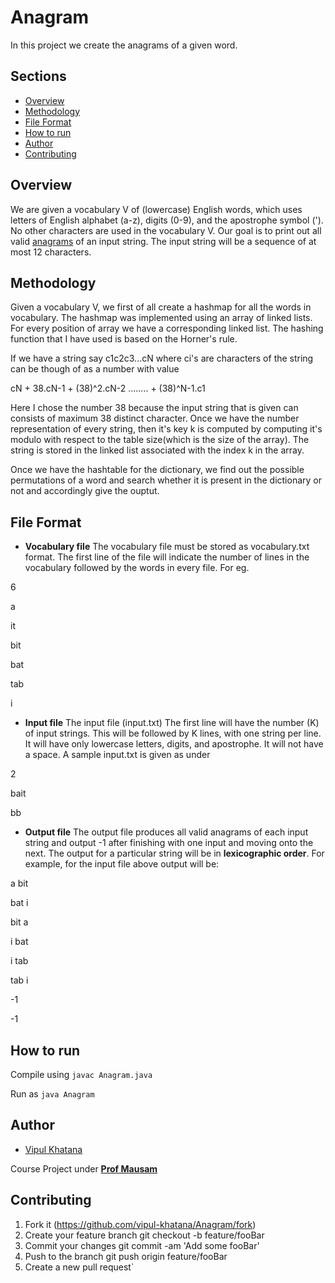 # Anagram
In this project we create the anagrams of a given word.

## Sections 
+ [Overview](https://github.com/vipul-khatana/Anagram#overview) 
+ [Methodology](https://github.com/vipul-khatana/Anagram#methodology)
+ [File Format](https://github.com/vipul-khatana/Anagram#file-format)
+ [How to run](https://github.com/vipul-khatana/Anagram#how-to-run)
+ [Author](https://github.com/vipul-khatana/Anagram#author)
+ [Contributing](https://github.com/vipul-khatana/Anagram#contributing)

## Overview 
 
We are given a vocabulary V of (lowercase) English words, which uses letters of English alphabet (a-z), digits (0-9), and the apostrophe symbol ('). No other characters are used in the vocabulary V. Our goal is to print out all valid [anagrams](https://en.wikipedia.org/wiki/Anagram) of an input string. The input string will be a sequence of at most 12 characters.

## Methodology 

Given a vocabulary V, we first of all create a hashmap for all the words in vocabulary. The hashmap was implemented using an array of linked lists. For every position of array we have a corresponding linked list. The hashing function that I have used is based on the Horner's rule. 

If we have a string say c1c2c3...cN where ci's are characters of the string can be though of as a number with value 

cN + 38.cN-1 + (38)^2.cN-2 ........ + (38)^N-1.c1 

Here I chose the number 38 because the input string that is given can consists of maximum 38 distinct character. Once we have the number representation of every string, then it's key k is computed by computing it's modulo with respect to the table size(which is the size of the array). The string is stored in the linked list associated with the index k in the array. 

Once we have the hashtable for the dictionary, we find out the possible permutations of a word and search whether it is present in the dictionary or not and accordingly give the ouptut. 

## File Format 

+ **Vocabulary file** The vocabulary file must be stored as  vocabulary.txt format. The first line of the file will indicate the number of lines in the vocabulary followed by the words in every file. For eg. 

 6

 a

 it

 bit

 bat 

 tab 

 i

+ **Input file** The input file (input.txt) The first line will have the number (K) of input strings. This will be followed by K lines, with one string per line. It will have only lowercase letters, digits, and apostrophe. It will not have a space. A sample input.txt is given as under

 2

 bait

 bb

+ **Output file** The output file produces all valid anagrams of each input string and output -1 after finishing with one input and moving onto the next. The output for a particular string will be in **lexicographic order**. For example, for the input file above output will be:

 a bit

 bat i

 bit a

 i bat

 i tab

 tab i

 -1

 -1

## How to run 

Compile using `javac Anagram.java`

Run as `java Anagram`

## Author 

+ [Vipul Khatana](https://github.com/vipul-khatana)

Course Project under [**Prof Mausam**](http://www.cse.iitd.ac.in/~mausam/)

## Contributing 

1) Fork it (https://github.com/vipul-khatana/Anagram/fork)
2) Create your feature branch git checkout -b feature/fooBar
3) Commit your changes git commit -am 'Add some fooBar'
4) Push to the branch git push origin feature/fooBar
5) Create a new pull request`




